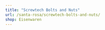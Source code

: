 ```yaml
---
title: "Screwtech Bolts and Nuts"
url: /santa-rosa/screwtech-bolts-and-nuts/
shop: Eisenwaren
---
```

